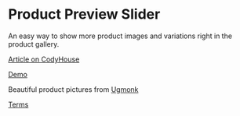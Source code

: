 Product Preview Slider
=========

An easy way to show more product images and variations right in the product gallery.

[Article on CodyHouse](http://codyhouse.co/gem/product-preview-slider/)

[Demo](http://codyhouse.co/demo/product-preview-slider/index.html)

Beautiful product pictures from [Ugmonk](http://shop.ugmonk.com/)
 
[Terms](http://codyhouse.co/terms/)
